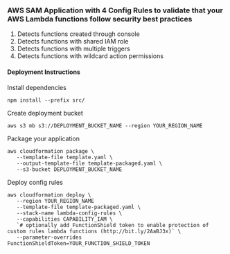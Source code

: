 
### AWS SAM Application with 4 Config Rules to validate that your AWS Lambda functions follow security best practices
1. Detects functions created through console
2. Detects functions with shared IAM role
3. Detects functions with multiple triggers
4. Detects functions with wildcard action permissions

#### Deployment Instructions

Install dependencies
```shell
npm install --prefix src/
```
Create deployment bucket
```shell
aws s3 mb s3://DEPLOYMENT_BUCKET_NAME --region YOUR_REGION_NAME
```
Package your application
```shell
aws cloudformation package \
   --template-file template.yaml \
   --output-template-file template-packaged.yaml \
   --s3-bucket DEPLOYMENT_BUCKET_NAME
```
Deploy config rules
```shell
aws cloudformation deploy \
   --region YOUR_REGION_NAME
   --template-file template-packaged.yaml \
   --stack-name lambda-config-rules \
   --capabilities CAPABILITY_IAM \
   `# optionally add FunctionShield token to enable protection of custom rules lambda functions (http://bit.ly/2AaBJ3x)` \
   --parameter-overrides FunctionShieldToken=YOUR_FUNCTION_SHIELD_TOKEN
```
